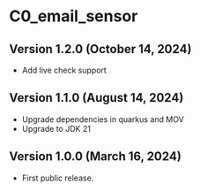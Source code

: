 # C0_email_sensor


## Version 1.2.0 (October 14, 2024)

 - Add live check support


## Version 1.1.0 (August 14, 2024)

 - Upgrade dependencies in quarkus and MOV
 - Upgrade to JDK 21


## Version 1.0.0 (March 16, 2024)

 - First public release.